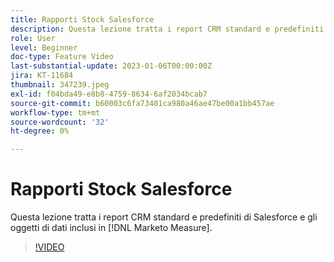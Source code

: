 ```yaml
---
title: Rapporti Stock Salesforce
description: Questa lezione tratta i report CRM standard e predefiniti di Salesforce e gli oggetti di dati inclusi in [!DNL Marketo Measure].
role: User
level: Beginner
doc-type: Feature Video
last-substantial-update: 2023-01-06T00:00:00Z
jira: KT-11684
thumbnail: 347239.jpeg
exl-id: f04bda49-e8b8-4759-8634-6af2034bcab7
source-git-commit: b60003c6fa73401ca980a46ae47be00a1bb457ae
workflow-type: tm+mt
source-wordcount: '32'
ht-degree: 0%

---
```


# Rapporti Stock Salesforce

Questa lezione tratta i report CRM standard e predefiniti di Salesforce e gli oggetti di dati inclusi in [!DNL Marketo Measure].

>[!VIDEO](https://video.tv.adobe.com/v/347239/?quality=12&learn=on)
